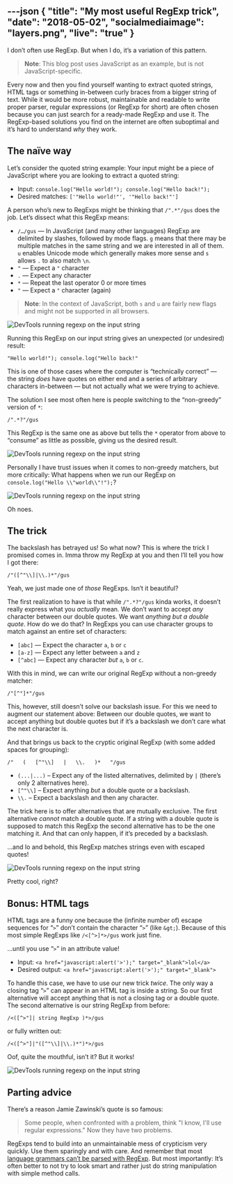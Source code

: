 ---json
{
  "title": "My most useful RegExp trick",
  "date": "2018-05-02",
  "socialmediaimage": "layers.png",
  "live": "true"
}
---

I don’t often use RegExp. But when I do, it’s a variation of this pattern.

<!-- more -->

> **Note**: This blog post uses JavaScript as an example, but is not JavaScript-specific.

Every now and then you find yourself wanting to extract quoted strings, HTML tags or something in-between curly braces from a bigger string of text. While it would be more robust, maintainable and readable to write proper parser, regular expressions (or RegExp for short) are often chosen because you can just search for a ready-made RegExp and use it. The RegExp-based solutions you find on the internet are often suboptimal and it’s hard to understand _why_ they work.

## The naïve way
Let’s consider the quoted string example: Your input might be a piece of JavaScript where you are looking to extract a quoted string:

- Input: `console.log("Hello world!"); console.log("Hello back!");`
- Desired matches: `['"Hello world!"', '"Hello back!"']`

A person who’s new to RegExps might be thinking that `/".*"/gus` does the job. Let’s dissect what this RegExp means:

- `/…/gus` — In JavaScript (and many other languages) RegExp are delimited by slashes, followed by mode flags. `g` means that there may be multiple matches in the same string and we are interested in all of them. `u` enables Unicode mode which generally makes more sense and `s` allows `.` to also match `\n`.
- `"` — Expect a `"` character
- `.` — Expect any character
- `*` — Repeat the last operator 0 or more times
- `"` — Expect a `"` character (again)

> **Note**: In the context of JavaScript, both `s` and `u` are fairly new flags and might not be supported in all browsers.

![DevTools running regexp on the input string](wrong.png)

Running this RegExp on our input string gives an unexpected (or undesired) result:

```text
"Hello world!"); console.log("Hello back!"
```

This is one of those cases where the computer is “technically correct” — the string _does_ have quotes on either end and a series of arbitrary characters in-between — but not actually what we were trying to achieve.

The solution I see most often here is people switching to the “non-greedy” version of `*`:

```text
/".*?"/gus
```

This RegExp is the same one as above but tells the `*` operator from above to “consume” as little as possible, giving us the desired result.

![DevTools running regexp on the input string](nongreedy.png)

Personally I have trust issues when it comes to non-greedy matchers, but more critically: What happens when we run our RegExp on `console.log("Hello \\"world\\"!");`?

![DevTools running regexp on the input string](backslash.png)

Oh noes.

## The trick
The backslash has betrayed us! So what now? This is where the trick I promised comes in. Imma throw my RegExp at you and then I’ll tell you how I got there:

```text
/"([^"\\]|\\.)*"/gus
```

Yeah, we just made one of _those_ RegExps. Isn’t it beautiful?

The first realization to have is that while `/".*?"/gus` kinda works, it doesn’t really express what you _actually_ mean. We don’t want to accept _any_ character between our double quotes. We want _anything but a double quote_. How do we do that? In RegExps you can use character groups to match against an entire set of characters:

- `[abc]` — Expect the character `a`, `b` or `c`
- `[a-z]` — Expect any letter between `a` and `z`
- `[^abc]` — Expect any character _but_ `a`, `b` or `c`.

With this in mind, we can write our original RegExp without a non-greedy matcher:

```text
/"[^"]*"/gus
```

This, however, still doesn’t solve our backslash issue. For this we need to augment our statement above: Between our double quotes, we want to accept anything but double quotes but if it’s a backslash we don’t care what the next character is.

And that brings us back to the cryptic original RegExp (with some added spaces for grouping):

```text
/"   (   [^"\\]   |   \\.   )*   "/gus
```

- `(...|...)` – Expect any of the listed alternatives, delimited by `|` (there’s only 2 alternatives here).
- `[^"\\]` – Expect anything _but_ a double quote or a backslash.
- `\\.` – Expect a backslash and then any character.

The trick here is to offer alternatives that are mutually exclusive. The first alternative _cannot_ match a double quote. If a string with a double quote is supposed to match this RegExp the second alternative has to be the one matching it. And that can only happen, if it’s preceded by a backslash.

…and lo and behold, this RegExp matches strings even with escaped quotes!

![DevTools running regexp on the input string](escape.png)

Pretty cool, right?

## Bonus: HTML tags
HTML tags are a funny one because the (infinite number of) escape sequences for “`>`” don’t contain the character “`>`” (like `&gt;`). Because of this most simple RegExps like `/<[^>]*>/gus` work just fine.

...until you use “`>`” in an attribute value!

- Input: `<a href="javascript:alert('>');" target="_blank">lol</a>`
- Desired output: `<a href="javascript:alert('>');" target="_blank">`

To handle this case, we have to use our new trick _twice_. The only way a closing tag “`>`” can appear in an HTML tag is inside a string. So our first alternative will accept anything that is not a closing tag or a double quote. The second alternative is our string RegExp from before:

```text
/<([^>"]| string RegExp )*>/gus
```

or fully written out:

```text
/<([^>"]|"([^"\\]|\\.)*")*>/gus
```

Oof, quite the mouthful, isn’t it? But it works!

![DevTools running regexp on the input string](html.png)

## Parting advice
There’s a reason Jamie Zawinski’s quote is so famous:

> Some people, when confronted with a problem, think "I know, I'll use regular expressions." Now they have two problems.

RegExps tend to build into an unmaintainable mess of crypticism very quickly. Use them sparingly and with care. And remember that most [language grammars can’t be parsed with RegExp](https://stackoverflow.com/questions/1732348/regex-match-open-tags-except-xhtml-self-contained-tags/1732454#1732454). But most importantly: It’s often better to not try to look smart and rather just do string manipulation with simple method calls.


